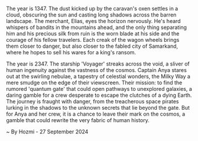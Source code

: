 
The year is 1347. The dust kicked up by the caravan's oxen settles in a cloud, obscuring the sun and casting long shadows across the barren landscape.  The merchant, Elias, eyes the horizon nervously.  He's heard whispers of bandits in the mountains ahead, and the only thing separating him and his precious silk from ruin is the worn blade at his side and the courage of his fellow travelers.  Each creak of the wagon wheels brings them closer to danger, but also closer to the fabled city of Samarkand, where he hopes to sell his wares for a king's ransom.

The year is 2347. The starship 'Voyager' streaks across the void, a sliver of human ingenuity against the vastness of the cosmos. Captain Anya stares out at the swirling nebulae, a tapestry of celestial wonders, the Milky Way a mere smudge on the edge of their viewscreen. Their mission: to find the rumored 'quantum gate' that could open pathways to unexplored galaxies, a daring gamble for a crew desperate to escape the clutches of a dying Earth.  The journey is fraught with danger, from the treacherous space pirates lurking in the shadows to the unknown secrets that lie beyond the gate. But for Anya and her crew, it is a chance to leave their mark on the cosmos, a gamble that could rewrite the very fabric of human history. 

~ By Hozmi - 27 September 2024
